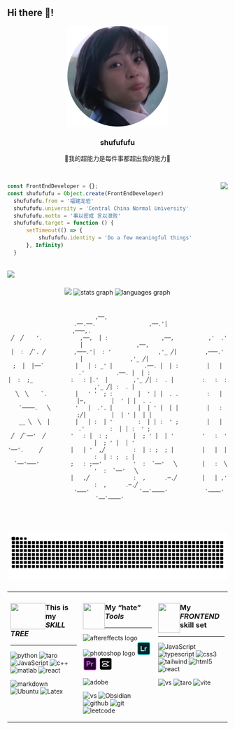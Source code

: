 <h2 align="left">Hi there 👋! </h2>

<div align = 'center'>
  <img src='https://github.com/shufufufu/shufufufu/blob/main/assets/headpic.png' width='230'>
  <br>
  <h3>shufufufu</h3>
  <p>🫠我的超能力是每件事都超出我的能力🫥</p>
</div>

<br>

</em></p>
<img align='right' src="https://media.giphy.com/media/8Lb8TPY7l2T9Mc1QIW/giphy.gif?cid=ecf05e47buuluxhtu90lkip66b9wo2g61mdqrp7069kesj49&ep=v1_stickers_search&rid=giphy.gif&ct=s" height="220">



```js
const FrontEndDeveloper = {};
const shufufufu = Object.create(FrontEndDeveloper)
  shufufufu.from = '福建龙岩'
  shufufufu.university = 'Central China Normal University'
  shufufufu.motto = '事以密成 言以泄败'
  shufufufu.target = function () {
      setTimeout(() => {
          shufufufu.identity = 'Do a few meaningful things'
      }, Infinity)
  }
```


[![](https://img.shields.io/endpoint?url=https://awards.antv.vision/shufufufu-g2-contributor.json)](https://github.com/antvis/g2)
---

<div align = "center">

<div/>

<div align="center">
  <img src="https://media.giphy.com/media/PoEDSg4boyn6OjnN1B/giphy.gif?cid=ecf05e47p0y882vh3t0mx6906edhtnhojvr1rtzi9p11kvkt&ep=v1_stickers_search&rid=giphy.gif&ct=s" width = '180'>
  <img src="https://github-readme-stats.vercel.app/api?username=shufufufu&hide_title=false&hide_rank=false&show_icons=true&include_all_commits=true&count_private=true&disable_animations=false&theme=dracula&locale=en&hide_border=false" height="150" alt="stats graph"  />  
  
  <img src="https://github-readme-stats.vercel.app/api/top-langs?username=shufufufu&locale=en&hide_title=false&layout=compact&card_width=320&langs_count=5&theme=dracula&hide_border=false" height="150" alt="languages graph"  />

</div>



###
<table><tr><td valign="top" width="33%">

### <img align="left" src="https://media.giphy.com/media/jf8FsS1JGOXmg/giphy.gif?cid=ecf05e47ejzrrkov56iz92gwvgypgl5r1k39jlzbgbwv1mex&ep=v1_stickers_search&rid=giphy.gif&ct=s" width="80" height = '60'></img>This is my ***SKILL TREE***

---


![python](https://img.shields.io/badge/Python-3776AB?style=for-the-badge&logo=python&logoColor=white)
![taro](https://img.shields.io/badge/taro-00ADD8?style=for-the-badge&logo=taro&logoColor=white)
![JavaScript](https://img.shields.io/badge/Javascript-ffd500?style=for-the-badge&logo=javascript&logoColor=black)
![c++](https://img.shields.io/badge/C++-00599C?style=for-the-badge&logo=cplusplus&logoColor=white)
![matlab](https://img.shields.io/badge/matlab-ff7500?style=for-the-badge&logo=matlab&logoColor=white)
![react](https://img.shields.io/badge/React-eeeeee?style=for-the-badge&logo=react&logoColor=#70c8d6)


![markdown](https://img.shields.io/badge/Markdown-000000?style=for-the-badge&logo=markdown&logoColor=white)
![Ubuntu](https://img.shields.io/badge/Ubuntu-FF4444?style=for-the-badge&logo=ubuntu&logoColor=white)
![Latex](https://img.shields.io/badge/Latex-20B2AA?style=for-the-badge&logo=latex&logoColor=white)


</td><td valign="top" width="34%">

### <img align="left" src="https://media.giphy.com/media/v2CyzMUZTVFesX1Mbo/giphy.gif?cid=ecf05e470a8i4eskafcpf0a6sxrmc19pq62heq759yezwd8b&ep=v1_stickers_search&rid=giphy.gif&ct=s" width="50" height="60"></img>My “hate” ***Tools***

---
  <img src="https://cdn.jsdelivr.net/gh/devicons/devicon/icons/aftereffects/aftereffects-original.svg" height="30" alt="aftereffects logo"  />

  <img src="https://cdn.jsdelivr.net/gh/devicons/devicon/icons/photoshop/photoshop-original.svg" height="30" alt="photoshop logo"  />

  <img src="https://github.com/shufufufu/shufufufu/blob/main/assets/Adobe%20Lr.png" height="32" alt="premiere logo"  />

  <img src="https://github.com/shufufufu/shufufufu/blob/main/assets/Adobe%20Pr.png" height="32" alt="premiere logo"  />
  
  <img src="https://github.com/shufufufu/shufufufu/blob/main/assets/%E5%89%AA%E6%98%A0.png" height="32" alt="premiere logo"  />
  
![adobe](https://img.shields.io/badge/adobe-ff4000.svg?style=for-the-badge&logo=adobe&logoColor=White)



![vs](https://img.shields.io/badge/Visual_Studio_Code-0078D4?style=for-the-badge&logo=visual%20studio%20code&logoColor=white)
![Obsidian](https://img.shields.io/badge/obsidian-7c3aed?style=for-the-badge&logo=obsidian&logoColor=black)
![github](https://img.shields.io/badge/GitHub-100000?style=for-the-badge&logo=github&logoColor=white)
![git](https://img.shields.io/badge/GIT-E44C30?style=for-the-badge&logo=git&logoColor=white)
![leetcode](https://img.shields.io/badge/-LeetCode-FFA116?style=for-the-badge&logo=LeetCode&logoColor=black)

<!--![Clion](https://img.shields.io/badge/CLion-000000?style=for-the-badge&logo=clion&logoColor=white)-->
<!--![powerShell](https://img.shields.io/badge/powershell-5391FE?style=for-the-badge&logo=bash&logoColor=white)-->
</td><td valign="top" width="33%">

### <img align="left" src="https://media.giphy.com/media/v1.Y2lkPTc5MGI3NjExcjllbWVtajc3am1hbnl6dnd2a2dwMzB5c2t3ejhyN2hnYXNhbDVmcyZlcD12MV9zdGlja2Vyc19zZWFyY2gmY3Q9cw/fynMpepbzspYCGBlab/giphy.gif" width="50" height="68"></img>My ***FRONTEND*** skill set

---

![JavaScript](https://img.shields.io/badge/Javascript-ffd500?style=for-the-badge&logo=javascript&logoColor=black)
![typescript](https://img.shields.io/badge/typescript-3077c5?style=for-the-badge&logo=typescript&logoColor=white)
![css3](https://img.shields.io/badge/CSS-0099e6?style=for-the-badge&logo=css3&logoColor=white)
![tailwind](https://img.shields.io/badge/tailwind-333333?style=for-the-badge&logo=tailwindcss&logoColor=#38bdf8)
![html5](https://img.shields.io/badge/HTML-ff5500?style=for-the-badge&logo=html5&logoColor=white)
![react](https://img.shields.io/badge/React-eeeeee?style=for-the-badge&logo=react&logoColor=#70c8d6)




![vs](https://img.shields.io/badge/Visual_Studio_Code-0078D4?style=for-the-badge&logo=visual%20studio%20code&logoColor=white)
![taro](https://img.shields.io/badge/taro-00ADD8?style=for-the-badge&logo=taro&logoColor=white)
![vite](https://img.shields.io/badge/vite-666afd?style=for-the-badge&logo=vite&logoColor=white)

</td>

###


```
                                                                                               
                            ,──,                                                               
  .──.──.                 ,──.'│                                  ,───,.                       
 ╱  ╱    '.            ,──,  │ :                 ,──,           ,'  .' │                 ,──,  
│  :  ╱`. ╱         ,───.'│  : '               ,'_ ╱│         ,───.'   │               ,'_ ╱│  
;  │  │──`          │   │ : _' │          .──. │  │ :         │   │   .'          .──. │  │ :  
│  :  ;_            :   : │.'  │        ,'_ ╱│ :  . │         :   :  :          ,'_ ╱│ :  . │  
 ╲  ╲    `.         │   ' '  ; :        │  ' │ │  . .         :   │  │─,        │  ' │ │  . .  
  `────.   ╲        '   │  .'. │        │  │ ' │  │ │         │   :  ;╱│        │  │ ' │  │ │  
  __ ╲  ╲  │        │   │ :  │ '        :  │ │ :  ' ;         │   │   .'        :  │ │ :  ' ;  
 ╱  ╱`──'  ╱        '   : │  : ;        │  ; ' │  │ '         '   :  '          │  ; ' │  │ '  
'──'.     ╱         │   │ '  ,╱         :  │ : ;  ; │         │   │  │          :  │ : ;  ; │  
  `──'───'          ;   : ;──'          '  :  `──'   ╲        │   :  ╲          '  :  `──'   ╲ 
                    │   ,╱              :  ,      .─.╱        │   │ ,'          :  ,      .─.╱ 
                    '───'                `──`────'            `────'             `──`────'     
                                                                                               
```



###

<br clear="both">

![sanke](https://github.com/shufufufu/shufufufu/blob/output/github-contribution-grid-snake.svg)

###
